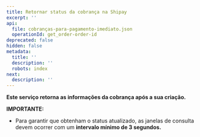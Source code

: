 ```yaml
---
title: Retornar status da cobrança na Shipay
excerpt: ''
api:
  file: cobranças-para-pagamento-imediato.json
  operationId: get_order-order-id
deprecated: false
hidden: false
metadata:
  title: ''
  description: ''
  robots: index
next:
  description: ''
---
```

**Este serviço retorna as informações da cobrança após a sua criação.**

**IMPORTANTE:**

* Para garantir que obtenham o status atualizado, as janelas de consulta devem ocorrer com um **intervalo mínimo de 3 segundos.**
